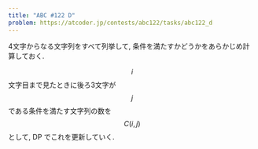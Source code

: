 ```yaml
---
title: "ABC #122 D"
problem: https://atcoder.jp/contests/abc122/tasks/abc122_d
---
```

4文字からなる文字列をすべて列挙して, 条件を満たすかどうかをあらかじめ計算しておく.

$$ i $$ 文字目まで見たときに後ろ3文字が $$ j $$ である条件を満たす文字列の数を $$ C(i, j) $$ として, DP でこれを更新していく.
